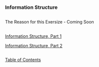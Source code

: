 ### Information Structure

##

The Reason for this Exersize - Coming Soon

##

[Information Structure, Part 1](https://github.com/mycroftwilde/devil-steps-in-a-myth-system/tree/main/ref_guide/infostructure)

[Information Structure, Part 2](https://github.com/mycroftwilde/devil-steps-in-a-myth-system/tree/main/ref_guide/infostructure2)

##

[Table of Contents](https://github.com/mycroftwilde/devil-steps-in-a-myth-system/tree/main/ref_guide)

